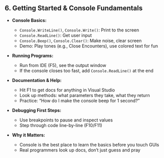 ## 6. Getting Started & Console Fundamentals

- **Console Basics:**
  - `Console.WriteLine()`, `Console.Write()`: Print to the screen
  - `Console.ReadLine()`: Get user input
  - `Console.Beep()`, `Console.Clear()`: Make noise, clear screen
  - Demo: Play tones (e.g., Close Encounters), use colored text for fun

- **Running Programs:**
  - Run from IDE (F5), see the output window
  - If the console closes too fast, add `Console.ReadLine()` at the end

- **Documentation & Help:**
  - Hit F1 to get docs for anything in Visual Studio
  - Look up methods: what parameters they take, what they return
  - Practice: “How do I make the console beep for 1 second?”

- **Debugging First Steps:**
  - Use breakpoints to pause and inspect values
  - Step through code line-by-line (F10/F11)

- **Why it Matters:**
  - Console is the best place to learn the basics before you touch GUIs
  - Real programmers look up docs, don’t just guess and pray

